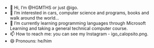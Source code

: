 - 👋 Hi, I’m @HGMTHS or just @igo.
- 👀 I’m interested in cars, computer science and programs, books and walk around the world...
- 🌱 I’m currently learning programming languages ​​through Microsoft Learning and taking a general technical computer course.
- 📫 How to reach me: you can see my Instagram - igo_calopsito.png.
- 😄 Pronouns: he/him

<!---
HGMTHS/HGMTHS is a ✨ special ✨ repository because its `README.md` (this file) appears on your GitHub profile.
You can click the Preview link to take a look at your changes.
--->
